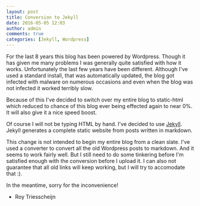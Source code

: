 ```yaml
---
layout: post
title: Conversion to Jekyll
date: 2016-05-05 12:03
author: admin
comments: true
categories: [Jekyll, Wordpress]
---
```


For the last 8 years this blog has been powered by Wordpress. Though it has given me many problems I was generally quite satisfied with how it works. Unfortunately the last few years have been different. Although I've used a standard install, that was automatically updated, the blog got infected with malware on numerous occasions and even when the blog was not infected it worked terribly slow. 

Because of this I've decided to switch over my entire blog to static-html which reduced to chance of this blog ever being effected again to near 0%. It will also give it a nice speed boost. 

Of course I will not be typing HTML by hand. I've decided to use [Jekyll](https://jekyllrb.com). Jekyll generates a complete static website from posts written in markdown. 

This change is not intended to begin my entire blog from a clean slate. I've used a converter to convert all the old Wordpress posts to markdown. And it seems to work fairly well. But I still need to do some tinkering before I'm satisfied enough with the conversion before I upload it. I can also not guarantee that all old links will keep working, but I will try to accomodate that :).

In the meantime, sorry for the inconvenience!


- Roy Triesscheijn